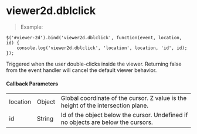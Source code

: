 # viewer2d.dblclick

> Example:

```javascript--jquery
$('#viewer-2d').bind('viewer2d.dblclick', function(event, location, id) {
    console.log('viewer2d.dblclick', 'location', location, 'id', id);
});
```

Triggered when the user double-clicks inside the viewer. Returning false from the event handler will cancel the default viewer behavior.

#### Callback Parameters

<table class="table">
  <tr>
    <td>location</td>
    <td>Object</td>
    <td>Global coordinate of the cursor. Z value is the height of the intersection plane.</td>
  </tr>
  <tr>
    <td>id</td>
    <td>String</td>
    <td>Id of the object below the cursor. Undefined if no objects are below the cursors.</td>
  </tr>
</table>
